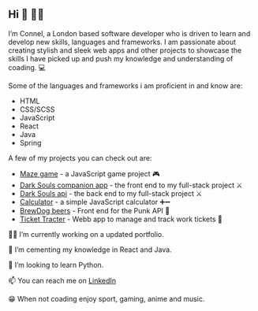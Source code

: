 Hi 👋 👨‍💻
-
<p>I’m Connel, a London based software developer who is driven to learn and develop new skills, languages and frameworks. I am passionate about creating stylish and sleek web apps and other projects to showcase the skills I have picked up and push my knowledge and understanding of coading. &#x1F4BB;
</p> 

Some of the languages and frameworks i am proficient in and know are:
<ul>
  <li>HTML</li>
  <li>CSS/SCSS</li>
  <li>JavaScript</li>
  <li>React</li>
  <li>Java</li>
  <li>Spring</li>
</ul>

A few of my projects you can check out are: 
<ul>
  <li><a href="https://connz17.github.io/js-game-project/">Maze game</a> - a JavaScript game project 🎮</li>
  <li><a href="https://github.com/Connz17/darksouls-full-stack-project-frontend">Dark Souls companion app</a> - the front end to my full-stack project ⚔</li>
  <li><a href="https://github.com/Connz17/darksouls-full-stack-project-backend">Dark Souls api</a> - the back end to my full-stack project ⚔</li>
  <li><a href="https://connz17.github.io/javaScript-project/">Calculator</a> - a simple JavaScript calculator ➕➖</li>
  <li><a href="https://connz17.github.io/punk-api/">BrewDog beers</a> - Front end for the Punk API 🍺</li>
  <li><a href="https://connz17.github.io/ticket-tracker/">Ticket Tracter</a> - Webb app to manage and track work tickets 🎫</li>
</ul>


👷‍♂️ I’m currently working on a updated portfolio.

🌱 I’m cementing my knowledge in React and Java.

🔭 I’m looking to learn Python.

📫 You can reach me on <a href="https://www.linkedin.com/in/connel-nwaodor-b45145125/">LinkedIn<a/>
  
😁 When not coading enjoy sport, gaming, anime and music.  

<!---
Connz17/Connz17 is a ✨ special ✨ repository because its `README.md` (this file) appears on your GitHub profile.
You can click the Preview link to take a look at your changes.
--->
